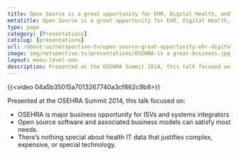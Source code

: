 ```yaml
---
title: Open Source is a great opportunity for EHR, Digital Health, and Health IT Integrators
metatitle: Open Source is a great opportunity for EHR, Digital Health, and Health IT Integrators - Netspective
type: page
category: [Presentations]
catslug: [presentations]
url: /about-us/netspective-tv/open-source-great-opportunity-ehr-digital-health-health-integrators/
image: img/netspective.tv/presentations/OSEHRA-is a great-business.jpg
layout: menu-level-one
description: Presented at the OSEHRA Summit 2014, this talk focused on- * OSEHRA is major business opportunity for ISVs and systems integrators * Open source software and associated business models can satisfy most needs. * There’s nothing special about health IT data that justifies complex, expensive, or special technology
---
```


{{<video 04a5b35015a7013267740a3cf862c9b8>}}

Presented at the OSEHRA Summit 2014, this talk focused on:

* OSEHRA is major business opportunity for ISVs and systems integrators
* Open source software and associated business models can satisfy most needs.
* There’s nothing special about health IT data that justifies complex, expensive, or special technology.
